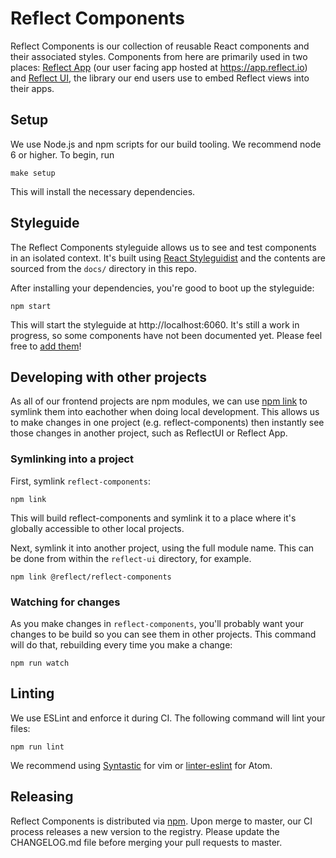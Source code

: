 # Reflect Components

Reflect Components is our collection of reusable React components and their
associated styles. Components from here are primarily used in two places:
[Reflect App](https://github.com/reflect/reflect-app) (our user facing app
hosted at https://app.reflect.io) and
[Reflect UI](https://github.com/reflect/reflect-ui), the library our end users
use to embed Reflect views into their apps.

## Setup

We use Node.js and npm scripts for our build tooling. We recommend node 6 or
higher. To begin, run

```
make setup
```

This will install the necessary dependencies.

## Styleguide

The Reflect Components styleguide allows us to see and test components in an
isolated context. It's built using [React Styleguidist](https://github.com/styleguidist/react-styleguidist)
and the contents are sourced from the `docs/` directory in this repo.

After installing your dependencies, you're good to boot up the styleguide:

```
npm start
```

This will start the styleguide at http://localhost:6060. It's still a work in
progress, so some components have not been documented yet. Please feel free to
[add them](https://github.com/styleguidist/react-styleguidist/blob/master/docs/Documenting.md)!

## Developing with other projects

As all of our frontend projects are npm modules, we can use [npm link](https://docs.npmjs.com/cli/link)
to symlink them into eachother when doing local development. This allows us to
make changes in one project (e.g. reflect-components) then instantly see those
changes in another project, such as ReflectUI or Reflect App.

### Symlinking into a project

First, symlink `reflect-components`:

```
npm link
```

This will build reflect-components and symlink it to a place where it's
globally accessible to other local projects.

Next, symlink it into another project, using the full module name. This
can be done from within the `reflect-ui` directory, for example.

```
npm link @reflect/reflect-components
```

### Watching for changes

As you make changes in `reflect-components`, you'll probably want your
changes to be build so you can see them in other projects. This command
will do that, rebuilding every time you make a change:

```
npm run watch
```

## Linting

We use ESLint and enforce it during CI. The following command will lint your
files:

```
npm run lint
```

We recommend using [Syntastic](https://github.com/vim-syntastic/syntastic) for
vim or [linter-eslint](https://github.com/AtomLinter/linter-eslint) for Atom.

## Releasing

Reflect Components is distributed via [npm](https://www.npmjs.com/package/@reflect/reflect-components).
Upon merge to master, our CI process releases a new version to the registry.
Please update the CHANGELOG.md file before merging your pull requests to master.
